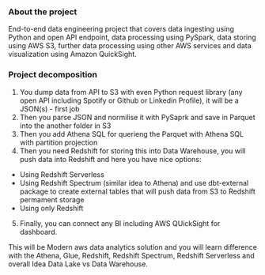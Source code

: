 ### About the project

End-to-end data engineering project that covers data ingesting using Python and open API endpoint, data processing using PySpark, data storing using AWS S3, further data processing using other AWS services and data visualization using Amazon QuickSight.


### Project decomposition

1. You dump data from API to S3 with even Python request library (any open API including Spotify or Github or Linkedin Profile), it will be a JSON(s) - first job
2. Then you parse JSON and normilise it with PySaprk and save in Parquet into the another folder in S3
3. Then you add Athena SQL for querieng the Parquet with Athena SQL with partition projection
4. Then you need Redshift for storing this into Data Warehouse, you will push data into Redshift and here you have nice options:
* Using Redshift Serverless
* Using Redshift Spectrum (similar idea to Athena) and use dbt-external package to create external tables that will push data from S3 to Redshift permament storage
* Using only Redshift
5. Finally, you can connect any BI including AWS QUickSight for dashboard.

This will be Modern aws data analytics solution and you will learn difference with the Athena, Glue, Redshift, Redshift Spectrum, Redshift Serverless and overall Idea Data Lake vs Data Warehouse.

